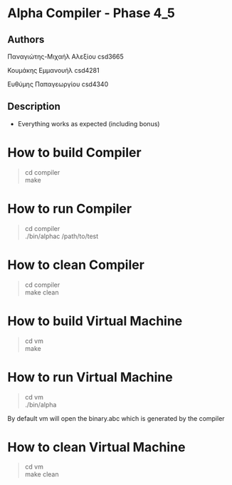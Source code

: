# Alpha Compiler - Phase 4_5

## Authors  

Παναγιώτης-Μιχαήλ Αλεξίου csd3665  

Κουμάκης Εμμανουήλ csd4281  

Ευθύμης Παπαγεωργίου csd4340

## Description

+ Everything works as expected (including bonus)  

# How to build Compiler
> cd compiler  
> make

# How to run Compiler
> cd compiler  
> ./bin/alphac /path/to/test

# How to clean Compiler
> cd compiler  
> make clean

# How to build Virtual Machine
> cd vm  
> make

# How to run Virtual Machine
> cd vm  
> ./bin/alpha

By default vm will open the binary.abc which is generated by the compiler

# How to clean Virtual Machine
> cd vm  
> make clean
